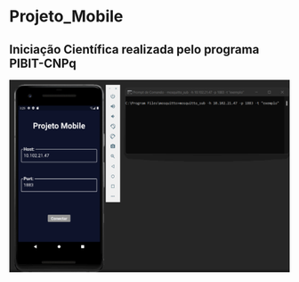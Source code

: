 # Projeto_Mobile
## Iniciação Científica realizada pelo programa PIBIT-CNPq

<p>
<img src= "VideoIC.gif">
</p>
